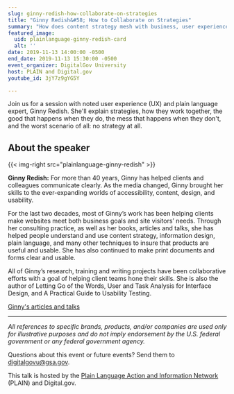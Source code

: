 ```yaml
---
slug: ginny-redish-how-collaborate-on-strategies
title: "Ginny Redish&#58; How to Collaborate on Strategies"
summary: "How does content strategy mesh with business, user experience &#40;UX&#41;, and a marketing strategy&#63;"
featured_image:
  uid: plainlanguage-ginny-redish-card
  alt: ''
date: 2019-11-13 14:00:00 -0500
end_date: 2019-11-13 15:30:00 -0500
event_organizer: DigitalGov University
host: PLAIN and Digital.gov
youtube_id: 3jY7z9gYG5Y

---
```


Join us for a session with noted user experience (UX) and plain language expert, Ginny Redish. She'll explain strategies, how they work together, the good that happens when they do, the mess that happens when they don't, and the worst scenario of all: no strategy at all.


## About the speaker

{{< img-right src="plainlanguage-ginny-redish" >}}

**Ginny Redish:** For more than 40 years, Ginny has helped clients and colleagues communicate clearly. As the media changed, Ginny brought her skills to the ever-expanding worlds of accessibility, content, design, and usability.

For the last two decades, most of Ginny’s work has been helping clients make websites meet both business goals and site visitors’ needs. Through her consulting practice, as well as her books, articles and talks, she has helped people understand and use content strategy, information design, plain language, and many other techniques to insure that products are useful and usable. She has also continued to make print documents and forms clear and usable.

All of Ginny’s research, training and writing projects have been collaborative efforts with a goal of helping client teams hone their skills. She is also the author of Letting Go of the Words, User and Task Analysis for Interface Design, and A Practical Guide to Usability Testing.

[Ginny's articles and talks](https://redish.net/articles-talks/)

---

_All references to specific brands, products, and/or companies are used only for illustrative purposes and do not imply endorsement by the U.S. federal government or any federal government agency._

Questions about this event or future events? Send them to [digitalgovu@gsa.gov](mailto:digitalgovu@gsa.gov).

This talk is hosted by the [Plain Language Action and Information Network](https://digital.gov/communities/plain-language/) (PLAIN) and Digital.gov.

